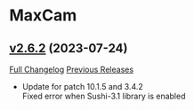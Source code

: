 # MaxCam

## [v2.6.2](https://github.com/ketho-wow/MaxCam/tree/v2.6.2) (2023-07-24)
[Full Changelog](https://github.com/ketho-wow/MaxCam/compare/v2.6.1...v2.6.2) [Previous Releases](https://github.com/ketho-wow/MaxCam/releases)

- Update for patch 10.1.5 and 3.4.2  
    Fixed error when Sushi-3.1 library is enabled  

